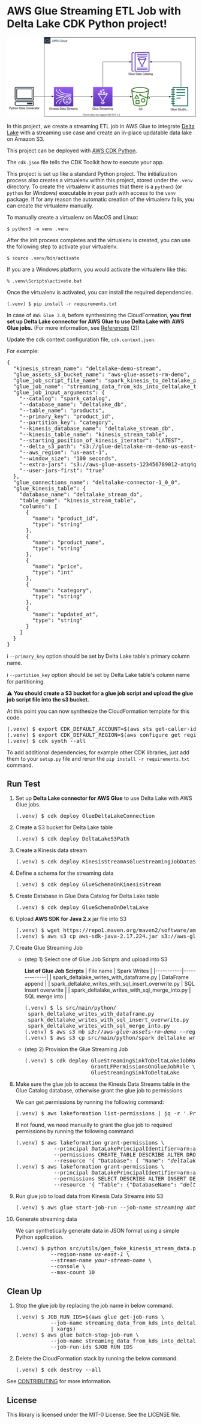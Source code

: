 
# AWS Glue Streaming ETL Job with Delta Lake CDK Python project!

![glue-streaming-data-to-deltalake-table](./glue-streaming-data-to-deltalake-table.svg)

In this project, we create a streaming ETL job in AWS Glue to integrate [Delta Lake](https://docs.delta.io/latest/index.html) with a streaming use case and create an in-place updatable data lake on Amazon S3.


This project can be deployed with [AWS CDK Python](https://docs.aws.amazon.com/cdk/api/v2/).

The `cdk.json` file tells the CDK Toolkit how to execute your app.

This project is set up like a standard Python project.  The initialization
process also creates a virtualenv within this project, stored under the `.venv`
directory.  To create the virtualenv it assumes that there is a `python3`
(or `python` for Windows) executable in your path with access to the `venv`
package. If for any reason the automatic creation of the virtualenv fails,
you can create the virtualenv manually.

To manually create a virtualenv on MacOS and Linux:

```
$ python3 -m venv .venv
```

After the init process completes and the virtualenv is created, you can use the following
step to activate your virtualenv.

```
$ source .venv/bin/activate
```

If you are a Windows platform, you would activate the virtualenv like this:

```
% .venv\Scripts\activate.bat
```

Once the virtualenv is activated, you can install the required dependencies.

```
(.venv) $ pip install -r requirements.txt
```

In case of `AWS Glue 3.0`, before synthesizing the CloudFormation, **you first set up Delta Lake connector for AWS Glue to use Delta Lake with AWS Glue jobs.** (For more information, see [References](#references) (2))

Update the cdk context configuration file, `cdk.context.json`.

For example:
<pre>
{
  "kinesis_stream_name": "deltalake-demo-stream",
  "glue_assets_s3_bucket_name": "aws-glue-assets-rm-demo",
  "glue_job_script_file_name": "spark_kinesis_to_deltalake_publisher.py",
  "glue_job_name": "streaming_data_from_kds_into_deltalake_table",
  "glue_job_input_arguments": {
    "--catalog": "spark_catalog",
    "--database_name": "deltalake_db",
    "--table_name": "products",
    "--primary_key": "product_id",
    "--partition_key": "category",
    "--kinesis_database_name": "deltalake_stream_db",
    "--kinesis_table_name": "kinesis_stream_table",
    "--starting_position_of_kinesis_iterator": "LATEST",
    "--delta_s3_path": "s3://glue-deltalake-rm-demo-us-east-1/deltalake_db/products",
    "--aws_region": "us-east-1",
    "--window_size": "100 seconds",
    "--extra-jars": "s3://aws-glue-assets-123456789012-atq4q5u/extra-jars/aws-sdk-java-2.17.224.jar",
    "--user-jars-first": "true"
  },
  "glue_connections_name": "deltalake-connector-1_0_0",
  "glue_kinesis_table": {
    "database_name": "deltalake_stream_db",
    "table_name": "kinesis_stream_table",
    "columns": [
      {
        "name": "product_id",
        "type": "string"
      },
      {
        "name": "product_name",
        "type": "string"
      },
      {
        "name": "price",
        "type": "int"
      },
      {
        "name": "category",
        "type": "string"
      },
      {
        "name": "updated_at",
        "type": "string"
      }
    ]
  }
}
</pre>

:information_source: `--primary_key` option should be set by Delta Lake table's primary column name.

:information_source: `--partition_key` option should be set by Delta Lake table's column name for partitioning.

:warning: **You should create a S3 bucket for a glue job script and upload the glue job script file into the s3 bucket.**

At this point you can now synthesize the CloudFormation template for this code.

<pre>
(.venv) $ export CDK_DEFAULT_ACCOUNT=$(aws sts get-caller-identity --query Account --output text)
(.venv) $ export CDK_DEFAULT_REGION=$(aws configure get region)
(.venv) $ cdk synth --all
</pre>

To add additional dependencies, for example other CDK libraries, just add
them to your `setup.py` file and rerun the `pip install -r requirements.txt`
command.

## Run Test

1. Set up **Delta Lake connector for AWS Glue** to use Delta Lake with AWS Glue jobs.
   <pre>
   (.venv) $ cdk deploy GlueDeltaLakeConnection
   </pre>
2. Create a S3 bucket for Delta Lake table
   <pre>
   (.venv) $ cdk deploy DeltaLakeS3Path
   </pre>
3. Create a Kinesis data stream
   <pre>
   (.venv) $ cdk deploy KinesisStreamAsGlueStreamingJobDataSource
   </pre>
4. Define a schema for the streaming data
   <pre>
   (.venv) $ cdk deploy GlueSchemaOnKinesisStream
   </pre>

5. Create Database in Glue Data Catalog for Delta Lake table
   <pre>
   (.venv) $ cdk deploy GlueSchemaOnDeltaLake
   </pre>
6. Upload **AWS SDK for Java 2.x** jar file into S3
   <pre>
   (.venv) $ wget https://repo1.maven.org/maven2/software/amazon/awssdk/aws-sdk-java/2.17.224/aws-sdk-java-2.17.224.jar
   (.venv) $ aws s3 cp aws-sdk-java-2.17.224.jar s3://aws-glue-assets-123456789012-atq4q5u/extra-jars/aws-sdk-java-2.17.224.jar
   </pre>
7. Create Glue Streaming Job

   * (step 1) Select one of Glue Job Scripts and upload into S3

     **List of Glue Job Scirpts**
     | File name | Spark Writes |
     |-----------|--------------|
     | spark_deltalake_writes_with_dataframe.py | DataFrame append |
     | spark_deltalake_writes_with_sql_insert_overwrite.py | SQL insert overwrite |
     | spark_deltalake_writes_with_sql_merge_into.py | SQL merge into |

     <pre>
     (.venv) $ ls src/main/python/
      spark_deltalake_writes_with_dataframe.py
      spark_deltalake_writes_with_sql_insert_overwrite.py
      spark_deltalake_writes_with_sql_merge_into.py
     (.venv) $ aws s3 mb <i>s3://aws-glue-assets-rm-demo</i> --region <i>us-east-1</i>
     (.venv) $ aws s3 cp src/main/python/spark_deltalake_writes_with_sql_merge_into.py <i>s3://aws-glue-assets-rm-demo/scripts/</i>
     </pre>

   * (step 2) Provision the Glue Streaming Job

     <pre>
     (.venv) $ cdk deploy GlueStreamingSinkToDeltaLakeJobRole \
                          GrantLFPermissionsOnGlueJobRole \
                          GlueStreamingSinkToDeltaLake
     </pre>
8. Make sure the glue job to access the Kinesis Data Streams table in the Glue Catalog database, otherwise grant the glue job to permissions

   We can get permissions by running the following command:
   <pre>
   (.venv) $ aws lakeformation list-permissions | jq -r '.PrincipalResourcePermissions[] | select(.Principal.DataLakePrincipalIdentifier | endswith(":role/GlueStreamingJobRole-DeltaLake"))'
   </pre>
   If not found, we need manually to grant the glue job to required permissions by running the following command:
   <pre>
   (.venv) $ aws lakeformation grant-permissions \
               --principal DataLakePrincipalIdentifier=arn:aws:iam::<i>{account-id}</i>:role/<i>GlueStreamingJobRole-DeltaLake</i> \
               --permissions CREATE_TABLE DESCRIBE ALTER DROP \
               --resource '{ "Database": { "Name": "<i>deltalake_db</i>" } }'
   (.venv) $ aws lakeformation grant-permissions \
               --principal DataLakePrincipalIdentifier=arn:aws:iam::<i>{account-id}</i>:role/<i>GlueStreamingJobRole-DeltaLake</i> \
               --permissions SELECT DESCRIBE ALTER INSERT DELETE \
               --resource '{ "Table": {"DatabaseName": "<i>deltalake_db</i>", "TableWildcard": {}} }'
   </pre>

9.  Run glue job to load data from Kinesis Data Streams into S3
    <pre>
    (.venv) $ aws glue start-job-run --job-name <i>streaming_data_from_kds_into_deltalake_table</i>
    </pre>
10. Generate streaming data

    We can synthetically generate data in JSON format using a simple Python application.
    <pre>
    (.venv) $ python src/utils/gen_fake_kinesis_stream_data.py \
               --region-name <i>us-east-1</i> \
               --stream-name <i>your-stream-name</i> \
               --console \
               --max-count 10
    </pre>

## Clean Up

1. Stop the glue job by replacing the job name in below command.

   <pre>
   (.venv) $ JOB_RUN_IDS=$(aws glue get-job-runs \
              --job-name streaming_data_from_kds_into_deltalake_table | jq -r '.JobRuns[] | select(.JobRunState=="RUNNING") | .Id' \
              | xargs)
   (.venv) $ aws glue batch-stop-job-run \
              --job-name streaming_data_from_kds_into_deltalake_table \
              --job-run-ids $JOB_RUN_IDS
   </pre>

2. Delete the CloudFormation stack by running the below command.

   <pre>
   (.venv) $ cdk destroy --all
   </pre>


See [CONTRIBUTING](CONTRIBUTING.md#security-issue-notifications) for more information.

## License

This library is licensed under the MIT-0 License. See the LICENSE file.

